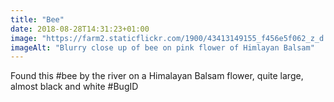 ```yaml
---
title: "Bee"
date: 2018-08-28T14:31:23+01:00
image: "https://farm2.staticflickr.com/1900/43413149155_f456e5f062_z_d.jpg"
imageAlt: "Blurry close up of bee on pink flower of Himlayan Balsam"
---
```


Found this #bee by the river on a Himalayan Balsam flower, quite large, almost black and white #BugID
